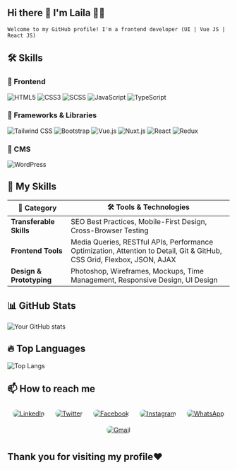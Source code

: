 
## Hi there 👋 I'm Laila 👩‍💻
    Welcome to my GitHub profile! I'm a frontend developer (UI | Vue JS | React JS)
## 🛠️ Skills
                                                                                                                                                                                                                                          
### 📌 Frontend
![HTML5](https://img.icons8.com/color/48/000000/html-5.png)
![CSS3](https://img.icons8.com/color/48/000000/css3.png)
![SCSS](https://img.icons8.com/color/48/000000/sass.png)
![JavaScript](https://img.icons8.com/color/48/000000/javascript--v1.png)
![TypeScript](https://img.icons8.com/color/48/000000/typescript.png)

### 📌 Frameworks & Libraries
![Tailwind CSS](https://img.shields.io/badge/Tailwind%20CSS-38BDF8?style=flat&logo=tailwind-css&logoColor=white)
![Bootstrap](https://img.shields.io/badge/Bootstrap-563D7C?style=flat&logo=bootstrap&logoColor=white)
![Vue.js](https://img.shields.io/badge/Vue.js-42B883?style=flat&logo=vue.js&logoColor=white)
![Nuxt.js](https://img.shields.io/badge/Nuxt.js-00DC82?style=flat&logo=nuxt.js&logoColor=white)
![React](https://img.shields.io/badge/React-61DAFB?style=flat&logo=react&logoColor=white)
![Redux](https://img.shields.io/badge/Redux-764ABC?style=flat&logo=redux&logoColor=white)

### 📌 CMS
![WordPress](https://img.icons8.com/color/48/000000/wordpress.png)

## 🚀 My Skills

| 📌 Category            | 🛠️ Tools & Technologies |
|----------------------|------------------|
| **Transferable Skills** | SEO Best Practices, Mobile-First Design, Cross-Browser Testing |
| **Frontend Tools** | Media Queries, RESTful APIs, Performance Optimization, Attention to Detail, Git & GitHub, CSS Grid, Flexbox, JSON, AJAX |
| **Design & Prototyping** | Photoshop, Wireframes, Mockups, Time Management, Responsive Design, UI Design |

## 📊 GitHub Stats

![Your GitHub stats](https://github-readme-stats.vercel.app/api?username=YOUR_GITHUB_USERNAME&show_icons=true&theme=radical&count_private=true)


## 🔥 Top Languages

![Top Langs](https://github-readme-stats.vercel.app/api/top-langs/?username=YOUR_GITHUB_USERNAME&layout=compact&theme=radical)


## 📫 How to reach me

<div style="display: flex; justify-content: space-around; align-items: center; flex-wrap: wrap;">
  <a href="https://www.linkedin.com/in/laila-a-mohamed/" target="_blank">
    <img src="https://img.icons8.com/color/48/000000/linkedin.png" alt="LinkedIn" style="margin: 10px; border-radius: 8px;">
  </a>
  <a href="https://x.com/LailaMo90" target="_blank">
    <img src="https://img.icons8.com/color/48/000000/twitter--v1.png" alt="Twitter" style="margin: 10px; border-radius: 8px;">
  </a>
  <a href="https://web.facebook.com/profile.php?id=100028147566924&_rdc=1&_rdr" target="_blank">
    <img src="https://img.icons8.com/color/48/000000/facebook.png" alt="Facebook" style="margin: 10px; border-radius: 8px;">
  </a>
  <a href="https://www.instagram.com/codeswithlaila/" target="_blank">
    <img src="https://img.icons8.com/color/48/000000/instagram-new--v1.png" alt="Instagram" style="margin: 10px; border-radius: 8px;">
  </a>
  <a href="https://wa.me/201010579244" target="_blank">
    <img src="https://img.icons8.com/color/48/000000/whatsapp.png" alt="WhatsApp" style="margin: 10px; border-radius: 8px;">
  </a>
  <a href="mailto:lailamohammed2023@gmail.com" target="_blank">
    <img src="https://img.icons8.com/color/48/000000/gmail-new.png" alt="Gmail" style="margin: 10px; border-radius: 8px;">
  </a>
</div>


## Thank you for visiting my profile❤️
